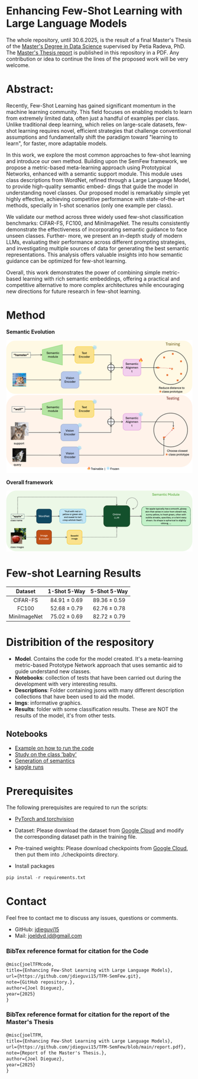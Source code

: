 # Enhancing Few-Shot Learning with Large Language Models


The whole repository, until 30.6.2025, is the result of a final Master's Thesis of the [Master's Degree in Data Science](https://mat.ub.edu/sciencedata/) supervised by Petia Radeva, PhD. The [Master's Thesis report](https://github.com/jdieguvi15/TFM-SemFew/blob/main/report.pdf) is published in this repository in a PDF. Any contribution or idea to continue the lines of the proposed work will be very welcome.

# Abstract:

Recently, Few-Shot Learning has gained significant momentum in the machine learning community. This field focuses on enabling models to learn from extremely limited data, often just a handful of examples per class. Unlike traditional deep learning, which relies on large-scale datasets, few-shot learning requires novel, efficient strategies that challenge conventional assumptions and fundamentally shift the paradigm toward "learning to learn", for faster, more adaptable models.

In this work, we explore the most common approaches to few-shot learning and introduce our own method. Building upon the SemFew framework, we propose a metric-based meta-learning approach using Prototypical Networks, enhanced with a semantic support module. This module uses class descriptions from WordNet, refined through a Large Language Model, to provide high-quality semantic embed- dings that guide the model in understanding novel classes. Our proposed model is remarkably simple yet highly effective, achieving competitive performance with state-of-the-art methods, specially in 1-shot scenarios (only one example per class). 

We validate our method across three widely used few-shot classification benchmarks: CIFAR-FS, FC100, and MiniImageNet. The results consistently demonstrate the effectiveness of incorporating semantic guidance to face unseen classes. Further- more, we present an in-depth study of modern LLMs, evaluating their performance across different prompting strategies, and investigating multiple sources of data for generating the best semantic representations. This analysis offers valuable insights into how semantic guidance can be optimized for few-shot learning.

Overall, this work demonstrates the power of combining simple metric-based learning with rich semantic embeddings, offering a practical and competitive alternative to more complex architectures while encouraging new directions for future research in few-shot learning.


# Method
**Semantic Evolution**

<img src='imgs/train_test.png'>


**Overall framework**

<img src='imgs/semantic_diagram.png'>

# Few-shot Learning Results
|  Dataset  | 1-Shot 5-Way | 5-Shot 5-Way |  
|:--------:|:------------:|:------------:|
| CIFAR-FS |    84.91 ± 0.69     |    89.36 ± 0.59    |
|  FC100  |     52.68 ± 0.79     |    62.76 ± 0.78    |
| MiniImageNet |    75.02 ± 0.69     |    82.72 ± 0.79    |

# Distribition of the respository
- **Model**. Contains the code for the model created. It's a meta-learning metric-based Prototype Network approach that uses semantic aid to guide understand new classes.
- **Notebooks**: collection of tests that have been carried out during the development with very interesting results.
- **Descriptions**: Folder containing jsons with many different description collections that have been used to aid the model.
- **Imgs**: informative graphics.
- **Results**: folder with some classification results. These are NOT the results of the model, it's from other tests.

## Notebooks

- [Example on how to run the code](https://github.com/jdieguvi15/TFM-SemFew/blob/main/notebooks/local_runs.ipynb)
- [Study on the class 'baby'](https://github.com/jdieguvi15/TFM-SemFew/blob/main/notebooks/study_babies.ipynb)
- [Generation of semantics](https://github.com/jdieguvi15/TFM-SemFew/blob/main/notebooks/semantic_key.ipynb)
- [kaggle runs](https://github.com/jdieguvi15/TFM-SemFew/blob/main/notebooks/kaggle_notebook.ipynb)



# Prerequisites

The following prerequisites are required to run the scripts:

- [PyTorch and torchvision](https://pytorch.org)

- Dataset: Please download the dataset from [Google Cloud](https://drive.google.com/drive/folders/1elbJ6aHxtKGutzOxlXA7QwV45EZEqNxq?usp=drive_link) and modify the corresponding dataset path in the training file.

- Pre-trained weights: Please download checkpoints from [Google Cloud](https://drive.google.com/drive/folders/1J419EwA7gOKsXhmImKg_I-HvscyqLpBB?usp=sharing), then put them into ./checkpoints directory.

- Install packages
```python
pip instal -r requirements.txt
```



# Contact  

Feel free to contact me to discuss any issues, questions or comments.

* GitHub: [jdieguvi15](https://github.com/jdieguvi15)
* Mail: joeldvd.jd@gmail.com

### BibTex reference format for citation for the Code
```
@misc{joelTFMcode,
title={Enhancing Few-Shot Learning with Large Language Models},
url={https://github.com/jdieguvi15/TFM-SemFew.git},
note={GitHub repository.},
author={Joel Dieguez},
year={2025}
}
```
### BibTex reference format for citation for the report of the Master's Thesis

```
@misc{joelTFM,
title={Enhancing Few-Shot Learning with Large Language Models},
url={https://github.com/jdieguvi15/TFM-SemFew/blob/main/report.pdf},
note={Report of the Master's Thesis.},
author={Joel Dieguez},
year={2025}
}
```
